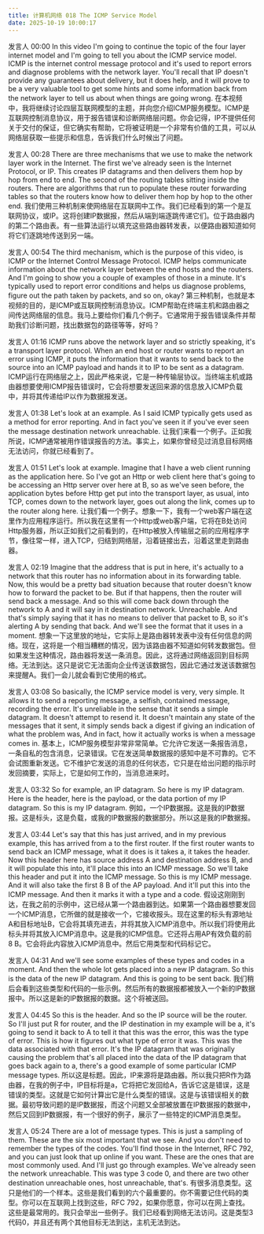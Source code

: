 ```yaml
---
title: 计算机网络 018 The ICMP Service Model
date: 2025-10-19 10:00:17
---
```



发言人   00:00
In this video I'm going to continue the topic of the four layer internet model and I'm going to tell you about the ICMP service model. ICMP is the internet control message protocol and it's used to report errors and diagnose problems with the network layer. You'll recall that IP doesn't provide any guarantees about delivery, but it does help, and it will prove to be a very valuable tool to get some hints and some information back from the network layer to tell us about when things are going wrong. 
在本视频中，我将继续讨论四层互联网模型的主题，并向您介绍ICMP服务模型。ICMP是互联网控制消息协议，用于报告错误和诊断网络层问题。你会记得，IP不提供任何关于交付的保证，但它确实有帮助，它将被证明是一个非常有价值的工具，可以从网络层获取一些提示和信息，告诉我们什么时候出了问题。

发言人   00:28
There are three mechanisms that we use to make the network layer work in the Internet. The first we've already seen is the Internet Protocol, or IP. This creates IP datagrams and then delivers them hop by hop from end to end. The second of the routing tables sitting inside the routers. There are algorithms that run to populate these router forwarding tables so that the routers know how to deliver them hop by hop to the other end. 
我们使用三种机制来使网络层在互联网中工作。我们已经看到的第一个是互联网协议，或IP。这将创建IP数据报，然后从端到端逐跳传递它们。位于路由器内的第二个路由表。有一些算法运行以填充这些路由器转发表，以便路由器知道如何将它们逐跳地传送到另一端。


发言人   00:54
The third mechanism, which is the purpose of this video, is ICMP or the Internet Control Message Protocol. ICMP helps communicate information about the network layer between the end hosts and the routers. And I'm going to show you a couple of examples of those in a minute. It's typically used to report error conditions and helps us diagnose problems, figure out the path taken by packets, and so on, okay? 
第三种机制，也就是本视频的目的，是ICMP或互联网控制消息协议。ICMP帮助在终端主机和路由器之间传达网络层的信息。我马上要给你们看几个例子。它通常用于报告错误条件并帮助我们诊断问题，找出数据包的路径等等，好吗？



发言人   01:16
ICMP runs above the network layer and so strictly speaking, it's a transport layer protocol. When an end host or router wants to report an error using ICMP, it puts the information that it wants to send back to the source into an ICMP payload and hands it to IP to be sent as a datagram. 
ICMP运行在网络层之上，因此严格来说，它是一种传输层协议。当终端主机或路由器想要使用ICMP报告错误时，它会将想要发送回来源的信息放入ICMP负载中，并将其传递给IP以作为数据报发送。

发言人   01:38
Let's look at an example. As I said ICMP typically gets used as a method for error reporting. And in fact you've seen it if you've ever seen the message destination network unreachable. 
让我们来看一个例子。正如我所说，ICMP通常被用作错误报告的方法。事实上，如果你曾经见过消息目标网络无法访问，你就已经看到了。


发言人   01:51
Let's look at example. Imagine that I have a web client running as the application here. So I've got an Http or web client here that's going to be accessing an Http server over here at B, so as we've seen before, the application bytes before Http get put into the transport layer, as usual, into TCP, comes down to the network layer, goes out along the link, comes up to the router along here. 
让我们看一个例子。想象一下，我有一个web客户端在这里作为应用程序运行。所以我在这里有一个Http或web客户端，它将在B处访问Http服务器，所以正如我们之前看到的，在Http被放入传输层之前的应用程序字节，像往常一样，进入TCP，归结到网络层，沿着链接出去，沿着这里走到路由器。

发言人   02:19
Imagine that the address that is put in here, it's actually to a network that this router has no information about in its forwarding table. Now, this would be a pretty bad situation because that router doesn't know how to forward the packet to be. But if that happens, then the router will send back a message. And so this will come back down through the network to A and it will say in it destination network. Unreachable. And that's simply saying that it has no means to deliver that packet to B, so it's alerting A by sending that back. And we'll see the format that it uses in a moment. 
想象一下这里放的地址，它实际上是路由器转发表中没有任何信息的网络。现在，这将是一个相当糟糕的情况，因为该路由器不知道如何转发数据包。但如果发生这种情况，路由器将发送一条消息。因此，这将通过网络返回到目标网络。无法到达。这只是说它无法面向企业传送该数据包，因此它通过发送该数据包来提醒A。我们一会儿就会看到它使用的格式。

发言人   03:08
So basically, the ICMP service model is very, very simple. It allows it to send a reporting message, a selfish, contained message, recording the error. It's unreliable in the sense that it sends a simple datagram. It doesn't attempt to resend it. It doesn't maintain any state of the messages that it sent, it simply sends back a digest if giving an indication of what the problem was, And in fact, how it actually works is when a message comes in. 
基本上，ICMP服务模型非常非常简单。它允许它发送一条报告消息，一条自私的包含消息，记录错误。它在发送简单数据报的感知中是不可靠的。它不会试图重新发送。它不维护它发送的消息的任何状态，它只是在给出问题的指示时发回摘要，实际上，它是如何工作的，当消息进来时。


发言人   03:32
So for example, an IP datagram. So here is my IP datagram. Here is the header, here is the payload, or the data portion of my IP datagram. So this is my IP datagram. 
例如，一个IP数据报。这是我的IP数据报。这是标头，这是负载，或我的IP数据报的数据部分。所以这是我的IP数据报。

发言人   03:44
Let's say that this has just arrived, and in my previous example, this has arrived from a to the first router. If the first router wants to send back an ICMP message, what it does is it takes a, it takes the header. Now this header here has source address A and destination address B, and it will populate this into, it'll place this into an ICMP message. So we'll take this header and put it into the ICMP message. So this is my ICMP message. And it will also take the first 8 B of the AP payload. And it'll put this into the ICMP message. And then it marks it with a type and a code. 
假设这刚刚到达，在我之前的示例中，这已经从第一个路由器到达。如果第一个路由器想要发回一个ICMP消息，它所做的就是接收一个，它接收报头。现在这里的标头有源地址A和目标地址B，它会将其填充进去，并将其放入ICMP消息中。所以我们将使用此标头并将其放入ICMP消息中。这是我的ICMP信息。它还将占用AP有效负载的前8 B。它会将此内容放入ICMP消息中。然后它用类型和代码标记它。

发言人   04:31
And we'll see some examples of these types and codes in a moment. And then the whole lot gets placed into a new IP datagram. So this is the data of the new IP datagram. And this is going to be sent back. 
我们稍后会看到这些类型和代码的一些示例。然后所有的数据报都被放入一个新的IP数据报中。所以这是新的IP数据报的数据。这个将被送回。

发言人   04:45
So this is the header. And so the IP source will be the router. So I'll just put R for router, and the IP destination in my example will be a, it's going to send it back to A to tell it that this was the error, this was the type of error. This is how it figures out what type of error it was. This was the data associated with that error. It's the IP datagram that was originally causing the problem that's all placed into the data of the IP datagram that goes back again to a, there's a good example of some particular ICMP message types. 
所以这是标题。因此，IP来源将是路由器。所以我只把R作为路由器，在我的例子中，IP目标将是a，它将把它发回给A，告诉它这是错误，这是错误的类型。这就是它如何计算出它是什么类型的错误。这是与该错误相关的数据。最初导致问题的是IP数据报，而这个问题又全部被放置在IP数据报的数据中，然后又回到IP数据报，有一个很好的例子，展示了一些特定的ICMP消息类型。


发言人   05:24
There are a lot of message types. This is just a sampling of them. These are the six most important that we see. And you don't need to remember the types of the codes. You'll find those in the Internet, RFC 792, and you can just look that up online if you want. These are the ones that are most commonly used. And I'll just go through examples. We've already seen the network unreachable. This was type 3 code 0, and there are two other destination unreachable ones, host unreachable, that's. 
有很多消息类型。这只是他们的一个样本。这些是我们看到的六个最重要的。你不需要记住代码的类型。你可以在互联网上找到这些，RFC 792，如果你愿意，你可以在网上查找。这些是最常用的。我只会举出一些例子。我们已经看到网络无法访问。这是类型3代码0，并且还有两个其他目标无法到达，主机无法到达。

